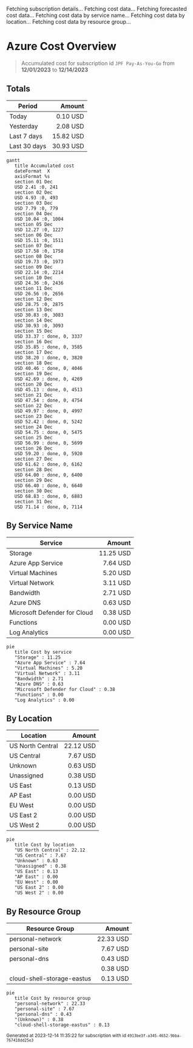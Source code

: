 Fetching subscription details...
Fetching cost data...
Fetching forecasted cost data...
Fetching cost data by service name...
Fetching cost data by location...
Fetching cost data by resource group...
# Azure Cost Overview

> Accumulated cost for subscription id `JPF Pay-As-You-Go` from **12/01/2023** to **12/14/2023**

## Totals

|Period|Amount|
|---|---:|
|Today|0.10 USD|
|Yesterday|2.08 USD|
|Last 7 days|15.82 USD|
|Last 30 days|30.93 USD|

```mermaid
gantt
   title Accumulated cost
   dateFormat  X
   axisFormat %s
   section 01 Dec
   USD 2.41 :0, 241
   section 02 Dec
   USD 4.93 :0, 493
   section 03 Dec
   USD 7.79 :0, 779
   section 04 Dec
   USD 10.04 :0, 1004
   section 05 Dec
   USD 12.27 :0, 1227
   section 06 Dec
   USD 15.11 :0, 1511
   section 07 Dec
   USD 17.58 :0, 1758
   section 08 Dec
   USD 19.73 :0, 1973
   section 09 Dec
   USD 22.14 :0, 2214
   section 10 Dec
   USD 24.36 :0, 2436
   section 11 Dec
   USD 26.56 :0, 2656
   section 12 Dec
   USD 28.75 :0, 2875
   section 13 Dec
   USD 30.83 :0, 3083
   section 14 Dec
   USD 30.93 :0, 3093
   section 15 Dec
   USD 33.37 : done, 0, 3337
   section 16 Dec
   USD 35.85 : done, 0, 3585
   section 17 Dec
   USD 38.20 : done, 0, 3820
   section 18 Dec
   USD 40.46 : done, 0, 4046
   section 19 Dec
   USD 42.69 : done, 0, 4269
   section 20 Dec
   USD 45.13 : done, 0, 4513
   section 21 Dec
   USD 47.54 : done, 0, 4754
   section 22 Dec
   USD 49.97 : done, 0, 4997
   section 23 Dec
   USD 52.42 : done, 0, 5242
   section 24 Dec
   USD 54.75 : done, 0, 5475
   section 25 Dec
   USD 56.99 : done, 0, 5699
   section 26 Dec
   USD 59.20 : done, 0, 5920
   section 27 Dec
   USD 61.62 : done, 0, 6162
   section 28 Dec
   USD 64.00 : done, 0, 6400
   section 29 Dec
   USD 66.40 : done, 0, 6640
   section 30 Dec
   USD 68.83 : done, 0, 6883
   section 31 Dec
   USD 71.14 : done, 0, 7114
```

## By Service Name

|Service|Amount|
|---|---:|
|Storage|11.25 USD|
|Azure App Service|7.64 USD|
|Virtual Machines|5.20 USD|
|Virtual Network|3.11 USD|
|Bandwidth|2.71 USD|
|Azure DNS|0.63 USD|
|Microsoft Defender for Cloud|0.38 USD|
|Functions|0.00 USD|
|Log Analytics|0.00 USD|

```mermaid
pie
   title Cost by service
   "Storage" : 11.25
   "Azure App Service" : 7.64
   "Virtual Machines" : 5.20
   "Virtual Network" : 3.11
   "Bandwidth" : 2.71
   "Azure DNS" : 0.63
   "Microsoft Defender for Cloud" : 0.38
   "Functions" : 0.00
   "Log Analytics" : 0.00
```

## By Location

|Location|Amount|
|---|---:|
|US North Central|22.12 USD|
|US Central|7.67 USD|
|Unknown|0.63 USD|
|Unassigned|0.38 USD|
|US East|0.13 USD|
|AP East|0.00 USD|
|EU West|0.00 USD|
|US East 2|0.00 USD|
|US West 2|0.00 USD|

```mermaid
pie
   title Cost by location
   "US North Central" : 22.12
   "US Central" : 7.67
   "Unknown" : 0.63
   "Unassigned" : 0.38
   "US East" : 0.13
   "AP East" : 0.00
   "EU West" : 0.00
   "US East 2" : 0.00
   "US West 2" : 0.00
```

## By Resource Group

|Resource Group|Amount|
|---|---:|
|personal-network|22.33 USD|
|personal-site|7.67 USD|
|personal-dns|0.43 USD|
||0.38 USD|
|cloud-shell-storage-eastus|0.13 USD|

```mermaid
pie
   title Cost by resource group
   "personal-network" : 22.33
   "personal-site" : 7.67
   "personal-dns" : 0.43
   "(Unknown)" : 0.38
   "cloud-shell-storage-eastus" : 0.13
```

<sup>Generated at 2023-12-14 11:35:22 for subscription with id `4913be3f-a345-4652-9bba-767418dd25e3`</sup>
